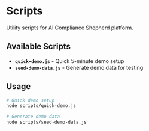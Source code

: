# Scripts

Utility scripts for AI Compliance Shepherd platform.

## Available Scripts

- **`quick-demo.js`** - Quick 5-minute demo setup
- **`seed-demo-data.js`** - Generate demo data for testing

## Usage

```bash
# Quick demo setup
node scripts/quick-demo.js

# Generate demo data
node scripts/seed-demo-data.js
```